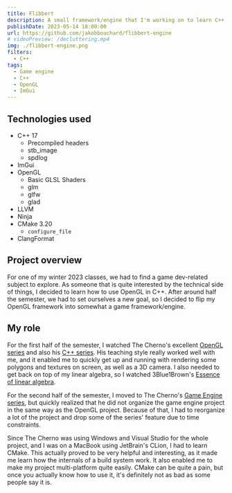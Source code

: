 ```yaml
---
title: Flibbert
description: A small framework/engine that I'm working on to learn C++.
publishDate: 2023-05-14 18:00:00
url: https://github.com/jakobbouchard/flibbert-engine
# videoPreview: /decluttering.mp4
img: ./flibbert-engine.png
filters:
  - C++
tags:
  - Game engine
  - C++
  - OpenGL
  - ImGui
---
```


## Technologies used

- C++ 17
  - Precompiled headers
  - stb_image
  - spdlog
- ImGui
- OpenGL
  - Basic GLSL Shaders
  - glm
  - glfw
  - glad
- LLVM
- Ninja
- CMake 3.20
  - `configure_file`
- ClangFormat

## Project overview

For one of my winter 2023 classes, we had to find a game dev-related subject to explore. As someone that is quite interested by the technical side of things, I decided to learn how to use OpenGL in C++. After around half the semester, we had to set ourselves a new goal, so I decided to flip my OpenGL framework into somewhat a game framework/engine.

## My role

For the first half of the semester, I watched The Cherno's excellent [OpenGL series](https://www.youtube.com/playlist?list=PLlrATfBNZ98foTJPJ_Ev03o2oq3-GGOS2) and also his [C++ series](https://www.youtube.com/playlist?list=PLlrATfBNZ98dudnM48yfGUldqGD0S4FFb). His teaching style really worked well with me, and it enabled me to quickly get up and running with rendering some polygons and textures on screen, as well as a 3D camera. I also needed to get back on top of my linear algebra, so I watched 3Blue1Brown's [Essence of linear algebra](https://www.youtube.com/playlist?list=PLZHQObOWTQDPD3MizzM2xVFitgF8hE_ab).

For the second half of the semester, I moved to The Cherno's [Game Engine series](https://www.youtube.com/playlist?list=PLlrATfBNZ98dC-V-N3m0Go4deliWHPFwT), but quickly realized that he did not organize the game engine project in the same way as the OpenGL project. Because of that, I had to reorganize a lot of the project and drop some of the series' feature due to time constraints.

Since The Cherno was using Windows and Visual Studio for the whole project, and I was on a MacBook using JetBrain's CLion, I had to learn CMake. This actually proved to be very helpful and interesting, as it made me learn how the internals of a build system work. It also enabled me to make my project multi-platform quite easily. CMake can be quite a pain, but once you actually know how to use it, it's definitely not as bad as some people say it is.
